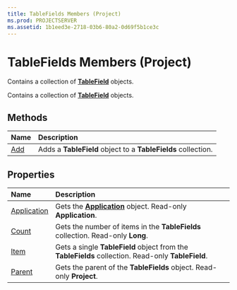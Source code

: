 ```yaml
---
title: TableFields Members (Project)
ms.prod: PROJECTSERVER
ms.assetid: 1b1eed3e-2718-03b6-80a2-0d69f5b1ce3c
---
```



# TableFields Members (Project)
Contains a collection of  **[TableField](tablefield-object-project.md)** objects.

Contains a collection of  **[TableField](tablefield-object-project.md)** objects.


## Methods



|**Name**|**Description**|
|:-----|:-----|
|[Add](tablefields-add-method-project.md)|Adds a  **TableField** object to a **TableFields** collection.|

## Properties



|**Name**|**Description**|
|:-----|:-----|
|[Application](tablefields-application-property-project.md)|Gets the  **[Application](application-object-project.md)** object. Read-only **Application**.|
|[Count](tablefields-count-property-project.md)|Gets the number of items in the  **TableFields** collection. Read-only **Long**.|
|[Item](tablefields-item-property-project.md)|Gets a single  **TableField** object from the **TableFields** collection. Read-only **TableField**.|
|[Parent](tablefields-parent-property-project.md)|Gets the parent of the  **TableFields** object. Read-only **Project**.|

